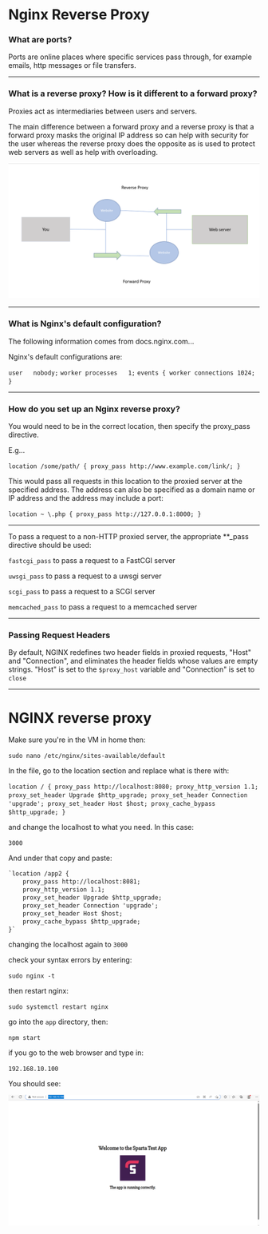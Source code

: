 # Nginx Reverse Proxy

### What are ports?

Ports are online places where specific services pass through, for example emails, http messages or file transfers.

----

### What is a reverse proxy? How is it different to a forward proxy?

Proxies act as intermediaries between users and servers.

The main difference between a forward proxy and a reverse proxy is that a forward proxy masks the original IP address so can help with security for the user whereas the reverse proxy does the opposite as is used to protect web servers as well as help with overloading.

![alt](proxy.png)

----

### What is Nginx's default configuration?

The following information comes from docs.nginx.com...

Nginx's default configurations are:

`user   nobody;`
`worker processes   1;`
`events {
    worker connections 1024;
}`

----

### How do you set up an Nginx reverse proxy?

You would need to be in the correct location, then specify the proxy_pass directive.

E.g...

`location /some/path/ {
    proxy_pass http://www.example.com/link/;
}`

This would pass all requests in this location to the proxied server at the specified address. The address can also be specified as a domain name or IP address and the address may include a port:

`location ~ \.php {
    proxy_pass http://127.0.0.1:8000;
}`

----

To pass a request to a non-HTTP proxied server, the appropriate **_pass directive should be used:

`fastcgi_pass` to pass a request to a FastCGI server

`uwsgi_pass` to pass a request to a uwsgi server

`scgi_pass` to pass a request to a SCGI server

`memcached_pass` to pass a request to a memcached server

----

### Passing Request Headers

By default, NGINX redefines two header fields in proxied requests, "Host" and "Connection", and eliminates the header fields whose values are empty strings. "Host" is set to the `$proxy_host` variable and "Connection" is set to `close`


----

# NGINX reverse proxy

Make sure you're in the VM in home then:

`sudo nano /etc/nginx/sites-available/default`

In the file, go to the location section and replace what is there with:

`location / {
        proxy_pass http://localhost:8080;
        proxy_http_version 1.1;
        proxy_set_header Upgrade $http_upgrade;
        proxy_set_header Connection 'upgrade';
        proxy_set_header Host $host;
        proxy_cache_bypass $http_upgrade;
    }`

and change the localhost to what you need.  In this case:

`3000`

And under that copy and paste:

    `location /app2 {
        proxy_pass http://localhost:8081;
        proxy_http_version 1.1;
        proxy_set_header Upgrade $http_upgrade;
        proxy_set_header Connection 'upgrade';
        proxy_set_header Host $host;
        proxy_cache_bypass $http_upgrade;
    }`

changing the localhost again to `3000`

check your syntax errors by entering:

`sudo nginx -t`

then restart nginx:

`sudo systemctl restart nginx`

go into the `app` directory, then:

`npm start`

if you go to the web browser and type in:

`192.168.10.100`

You should see:

![alt](spartaapp.png)